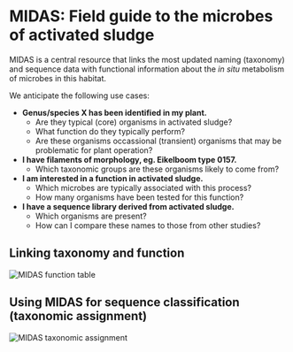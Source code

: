 MIDAS: Field guide to the microbes of activated sludge
======================================================

MIDAS is a central resource that links the most updated naming (taxonomy) and sequence data with functional information about the _in situ_ metabolism of microbes in this habitat.

We anticipate the following use cases:

- **Genus/species X has been identified in my plant.** 
     - Are they typical (core) organisms in activated sludge?
     - What function do they typically perform?
     - Are these organisms occassional (transient) organisms that may be problematic for plant operation?
- **I have filaments of morphology, eg. Eikelboom type 0157.**
  - Which taxonomic groups are these organisms likely to come from?  
- **I am interested in a function in activated sludge.**
	- Which microbes are typically associated with this process?
	- How many organisms have been tested for this function?
- **I have a sequence library derived from activated sludge.** 
	 - Which organisms are present? 
	 - How can I compare these names to those from other studies?

Linking taxonomy and function
-----------------------------

![MIDAS function table](URL "https://github.com/aaronsaunders/midas/blob/gh-pages/images/MIDAS_functional_annotation.png")


Using MIDAS for sequence classification (taxonomic assignment)
-------------------------------

![MIDAS taxonomic assignment](URL "https://github.com/aaronsaunders/midas/blob/gh-pages/images/MIDAS_taxonomic assignment.png")
